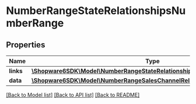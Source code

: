 # NumberRangeStateRelationshipsNumberRange

## Properties
Name | Type | Description | Notes
------------ | ------------- | ------------- | -------------
**links** | [**\Shopware6SDK\Model\NumberRangeStateRelationshipsNumberRangeLinks**](NumberRangeStateRelationshipsNumberRangeLinks.md) |  | [optional] 
**data** | [**\Shopware6SDK\Model\NumberRangeSalesChannelRelationshipsNumberRangeData**](NumberRangeSalesChannelRelationshipsNumberRangeData.md) |  | [optional] 

[[Back to Model list]](../../README.md#documentation-for-models) [[Back to API list]](../../README.md#documentation-for-api-endpoints) [[Back to README]](../../README.md)

